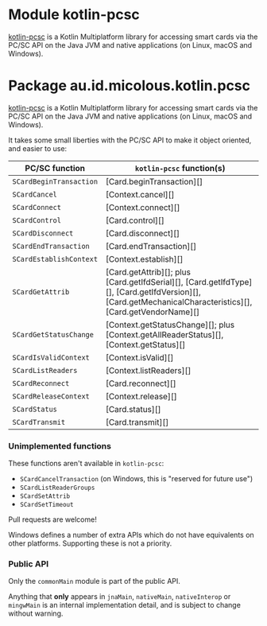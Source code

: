 # Module kotlin-pcsc

[kotlin-pcsc][] is a Kotlin Multiplatform library for accessing smart cards via
the PC/SC API on the Java JVM and native applications (on Linux, macOS and
Windows).

[kotlin-pcsc]: https://github.com/micolous/kotlin-pcsc

# Package au.id.micolous.kotlin.pcsc

[kotlin-pcsc][] is a Kotlin Multiplatform library for accessing smart cards via
the PC/SC API on the Java JVM and native applications (on Linux, macOS and
Windows).

[kotlin-pcsc]: https://github.com/micolous/kotlin-pcsc

It takes some small liberties with the PC/SC API to make it object oriented, and
easier to use:

PC/SC function          | `kotlin-pcsc` function(s)
----------------------- | -------------------------
`SCardBeginTransaction` | [Card.beginTransaction][]
`SCardCancel`           | [Context.cancel][]
`SCardConnect`          | [Context.connect][]
`SCardControl`          | [Card.control][]
`SCardDisconnect`       | [Card.disconnect][]
`SCardEndTransaction`   | [Card.endTransaction][]
`SCardEstablishContext` | [Context.establish][]
`SCardGetAttrib`        | [Card.getAttrib][]; plus [Card.getIfdSerial][], [Card.getIfdType][], [Card.getIfdVersion][], [Card.getMechanicalCharacteristics][], [Card.getVendorName][]
`SCardGetStatusChange`  | [Context.getStatusChange][]; plus [Context.getAllReaderStatus][], [Context.getStatus][]
`SCardIsValidContext`   | [Context.isValid][]
`SCardListReaders`      | [Context.listReaders][]
`SCardReconnect`        | [Card.reconnect][]
`SCardReleaseContext`   | [Context.release][]
`SCardStatus`           | [Card.status][]
`SCardTransmit`         | [Card.transmit][]

### Unimplemented functions

These functions aren't available in `kotlin-pcsc`:

* `SCardCancelTransaction` (on Windows, this is "reserved for future use")
* `SCardListReaderGroups`
* `SCardSetAttrib`
* `SCardSetTimeout`

Pull requests are welcome!

Windows defines a number of extra APIs which do not have equivalents on other
platforms. Supporting these is not a priority.

### Public API

Only the `commonMain` module is part of the public API.

Anything that **only** appears in `jnaMain`, `nativeMain`, `nativeInterop` or
`mingwMain` is an internal implementation detail, and is subject to change
without warning.
